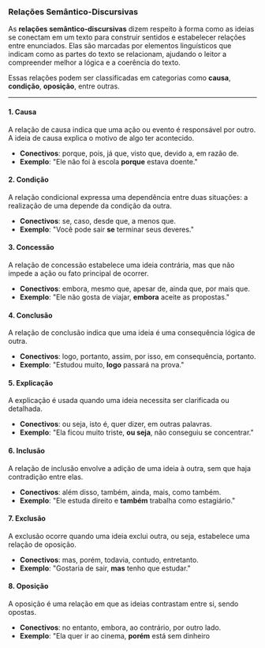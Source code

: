 ### **Relações Semântico-Discursivas**

As **relações semântico-discursivas** dizem respeito à forma como as ideias se conectam em um texto para construir sentidos e estabelecer relações entre enunciados. Elas são marcadas por elementos linguísticos que indicam como as partes do texto se relacionam, ajudando o leitor a compreender melhor a lógica e a coerência do texto.

Essas relações podem ser classificadas em categorias como **causa**, **condição**, **oposição**, entre outras.

---

#### 1. **Causa**

A relação de causa indica que uma ação ou evento é responsável por outro. A ideia de causa explica o motivo de algo ter acontecido.

- **Conectivos**: porque, pois, já que, visto que, devido a, em razão de.
- **Exemplo**: "Ele não foi à escola **porque** estava doente."

#### 2. **Condição**

A relação condicional expressa uma dependência entre duas situações: a realização de uma depende da condição da outra.

- **Conectivos**: se, caso, desde que, a menos que.
- **Exemplo**: "Você pode sair **se** terminar seus deveres."

#### 3. **Concessão**

A relação de concessão estabelece uma ideia contrária, mas que não impede a ação ou fato principal de ocorrer.

- **Conectivos**: embora, mesmo que, apesar de, ainda que, por mais que.
- **Exemplo**: "Ele não gosta de viajar, **embora** aceite as propostas."

#### 4. **Conclusão**

A relação de conclusão indica que uma ideia é uma consequência lógica de outra.

- **Conectivos**: logo, portanto, assim, por isso, em consequência, portanto.
- **Exemplo**: "Estudou muito, **logo** passará na prova."

#### 5. **Explicação**

A explicação é usada quando uma ideia necessita ser clarificada ou detalhada.

- **Conectivos**: ou seja, isto é, quer dizer, em outras palavras.
- **Exemplo**: "Ela ficou muito triste, **ou seja**, não conseguiu se concentrar."

#### 6. **Inclusão**

A relação de inclusão envolve a adição de uma ideia à outra, sem que haja contradição entre elas.

- **Conectivos**: além disso, também, ainda, mais, como também.
- **Exemplo**: "Ele estuda direito e **também** trabalha como estagiário."

#### 7. **Exclusão**

A exclusão ocorre quando uma ideia exclui outra, ou seja, estabelece uma relação de oposição.

- **Conectivos**: mas, porém, todavia, contudo, entretanto.
- **Exemplo**: "Gostaria de sair, **mas** tenho que estudar."

#### 8. **Oposição**

A oposição é uma relação em que as ideias contrastam entre si, sendo opostas.

- **Conectivos**: no entanto, embora, ao contrário, por outro lado.
- **Exemplo**: "Ela quer ir ao cinema, **porém** está sem dinheiro